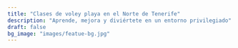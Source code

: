 ```yaml
---
title: "Clases de voley playa en el Norte de Tenerife"
description: "Aprende, mejora y diviértete en un entorno privilegiado"
draft: false
bg_image: "images/featue-bg.jpg"
---
```

